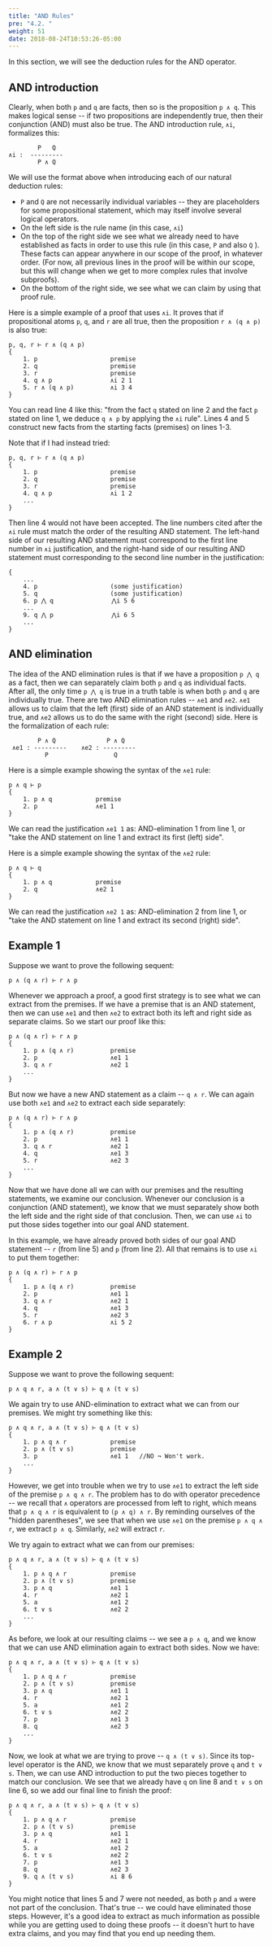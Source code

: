 ```yaml
---
title: "AND Rules"
pre: "4.2. "
weight: 51
date: 2018-08-24T10:53:26-05:00
---
```


In this section, we will see the deduction rules for the AND operator.

## AND introduction

Clearly, when both `p` and `q` are facts, then so is the proposition `p ∧ q`. This makes logical sense -- if two propositions are independently true, then their conjunction (AND) must also be true. The AND introduction rule, `∧i`, formalizes this:

```text
        P   Q   
∧i :  ---------   
        P ∧ Q
```

We will use the format above when introducing each of our natural deduction rules:

- `P` and `Q` are not necessarily individual variables -- they are placeholders for some propositional statement, which may itself involve several logical operators.
- On the left side is the rule name (in this case, `∧i`)
- On the top of the right side we see what we already need to have established as facts in order to use this rule (in this case, `P` and also `Q` ). These facts can appear anywhere in our scope of the proof, in whatever order. (For now, all previous lines in the proof will be within our scope, but this will change when we get to more complex rules that involve subproofs).
- On the bottom of the right side, we see what we can claim by using that proof rule.

Here is a simple example of a proof that uses `∧i`. It proves that if propositional atoms `p`, `q`, and `r` are all true, then the proposition `r ∧ (q ∧ p)` is also true:

```text
p, q, r ⊢ r ∧ (q ∧ p)
{
    1. p                    premise
    2. q                    premise
    3. r                    premise
    4. q ∧ p                ∧i 2 1
    5. r ∧ (q ∧ p)          ∧i 3 4
}
```

You can read line 4 like this: "from the fact `q` stated on line 2 and the fact `p` stated on line 1, we deduce `q ∧ p` by applying the `∧i` rule". Lines 4 and 5 construct new facts from the starting facts (premises) on lines 1-3.

Note that if I had instead tried:

```text
p, q, r ⊢ r ∧ (q ∧ p)
{
    1. p                    premise
    2. q                    premise
    3. r                    premise
    4. q ∧ p                ∧i 1 2
    ...
}
```

Then line 4 would not have been accepted. The line numbers cited after the `∧i` rule must match the order of the resulting AND statement. The left-hand side of our resulting AND statement must correspond to the first line number in `∧i` justification, and the right-hand side of our resulting AND statement must corresponding to the second line number in the justification:

```text
{
    ...
    4. p			        (some justification)
    5. q			        (some justification)
    6. p ⋀ q                ⋀i 5 6
    ...
    9. q ⋀ p                ⋀i 6 5
    ...
}
```


## AND elimination

The idea of the AND elimination rules is that if we have a proposition `p ⋀ q` as a fact, then we can separately claim both `p` and `q` as individual facts. After all, the only time `p ⋀ q` is true in a truth table is when both `p` and `q` are individually true. There are two AND elimination rules -- `∧e1` and `∧e2`. `∧e1` allows us to claim that the left (first) side of an AND statement is individually true, and `∧e2` allows us to do the same with the right (second) side. Here is the formalization of each rule: 

```text
        P ∧ Q              P ∧ Q
 ∧e1 : ---------    ∧e2 : ---------
          P                  Q
```

Here is a simple example showing the syntax of the `∧e1` rule:

```text
p ∧ q ⊢ p
{
    1. p ∧ q            premise
    2. p                ∧e1 1
}
```

We can read the justification `∧e1 1` as: AND-elimination 1 from line 1, or "take the AND statement on line 1 and extract its first (left) side".


Here is a simple example showing the syntax of the `∧e2` rule:

```text
p ∧ q ⊢ q
{
    1. p ∧ q            premise
    2. q                ∧e2 1
}
```

We can read the justification `∧e2 1` as: AND-elimination 2 from line 1, or "take the AND statement on line 1 and extract its second (right) side".

## Example 1

Suppose we want to prove the following sequent:

```text
p ∧ (q ∧ r) ⊢ r ∧ p
```

Whenever we approach a proof, a good first strategy is to see what we can extract from the premises. If we have a premise that is an AND statement, then we can use `∧e1` and then `∧e2` to extract both its left and right side as separate claims. So we start our proof like this:

```text
p ∧ (q ∧ r) ⊢ r ∧ p
{
    1. p ∧ (q ∧ r)          premise
    2. p                    ∧e1 1
    3. q ∧ r                ∧e2 1
    ...
}
```

But now we have a new AND statement as a claim -- `q ∧ r`. We can again use both `∧e1` and `∧e2` to extract each side separately:

```text
p ∧ (q ∧ r) ⊢ r ∧ p
{
    1. p ∧ (q ∧ r)          premise
    2. p                    ∧e1 1
    3. q ∧ r                ∧e2 1
    4. q                    ∧e1 3
    5. r                    ∧e2 3
    ...
}
```

Now that we have done all we can with our premises and the resulting statements, we examine our conclusion. Whenever our conclusion is a conjunction (AND statement), we know that we must separately show both the left side and the right side of that conclusion. Then, we can use `∧i` to put those sides together into our goal AND statement.

In this example, we have already proved both sides of our goal AND statement -- `r` (from line 5) and `p` (from line 2). All that remains is to use `∧i` to put them together:

```text
p ∧ (q ∧ r) ⊢ r ∧ p
{
    1. p ∧ (q ∧ r)          premise
    2. p                    ∧e1 1
    3. q ∧ r                ∧e2 1
    4. q                    ∧e1 3
    5. r                    ∧e2 3
    6. r ∧ p                ∧i 5 2
}
```


## Example 2

Suppose we want to prove the following sequent:

```text
p ∧ q ∧ r, a ∧ (t ∨ s) ⊢ q ∧ (t ∨ s)
```

We again try to use AND-elimination to extract what we can from our premises. We might try something like this:

```text
p ∧ q ∧ r, a ∧ (t ∨ s) ⊢ q ∧ (t ∨ s)
{
    1. p ∧ q ∧ r            premise
    2. p ∧ (t ∨ s)          premise
    3. p                    ∧e1 1   //NO ¬ Won't work.
    ...
}
```

However, we get into trouble when we try to use `∧e1` to extract the left side of the premise `p ∧ q ∧ r`. The problem has to do with operator precedence -- we recall that `∧` operators are processed from left to right, which means that `p ∧ q ∧ r` is equivalent to `(p ∧ q) ∧ r`. By reminding ourselves of the "hidden parentheses", we see that when we use `∧e1` on the premise `p ∧ q ∧ r`, we extract `p ∧ q`. Similarly, `∧e2` will extract `r`.

We try again to extract what we can from our premises:

```text
p ∧ q ∧ r, a ∧ (t ∨ s) ⊢ q ∧ (t ∨ s)
{
    1. p ∧ q ∧ r            premise
    2. p ∧ (t ∨ s)          premise
    3. p ∧ q                ∧e1 1 
    4. r                    ∧e2 1                     
    5. a                    ∧e1 2 
    6. t ∨ s                ∧e2 2
    ...  
}
```

As before, we look at our resulting claims -- we see a `p ∧ q`, and we know that we can use AND elimination again to extract both sides. Now we have:

```text
p ∧ q ∧ r, a ∧ (t ∨ s) ⊢ q ∧ (t ∨ s)
{
    1. p ∧ q ∧ r            premise
    2. p ∧ (t ∨ s)          premise
    3. p ∧ q                ∧e1 1 
    4. r                    ∧e2 1                     
    5. a                    ∧e1 2 
    6. t ∨ s                ∧e2 2
    7. p                    ∧e1 3
    8. q                    ∧e2 3
    ...
}
```

Now, we look at what we are trying to prove -- `q ∧ (t ∨ s)`. Since its top-level operator is the AND, we know that we must separately prove `q` and `t ∨ s`. Then, we can use AND introduction to put the two pieces together to match our conclusion. We see that we already have `q` on line 8 and `t ∨ s` on line 6, so we add our final line to finish the proof:

```text
p ∧ q ∧ r, a ∧ (t ∨ s) ⊢ q ∧ (t ∨ s)
{
    1. p ∧ q ∧ r            premise
    2. p ∧ (t ∨ s)          premise
    3. p ∧ q                ∧e1 1 
    4. r                    ∧e2 1                     
    5. a                    ∧e1 2 
    6. t ∨ s                ∧e2 2
    7. p                    ∧e1 3
    8. q                    ∧e2 3
    9. q ∧ (t ∨ s)          ∧i 8 6
}
```

You might notice that lines 5 and 7 were not needed, as both `p` and `a` were not part of the conclusion. That's true -- we could have eliminated those steps. However, it's a good idea to extract as much information as possible while you are getting used to doing these proofs -- it doesn't hurt to have extra claims, and you may find that you end up needing them.